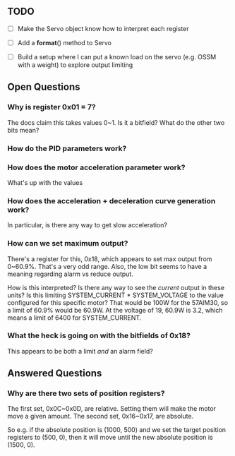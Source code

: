 ## TODO
- [ ] Make the Servo object know how to interpret each register
- [ ] Add a __format__() method to Servo
- [ ] Build a setup where I can put a known load on the servo (e.g. OSSM with a weight) to explore output limiting


## Open Questions

### Why is register 0x01 = 7?
The docs claim this takes values 0~1. Is it a bitfield? What do the other two bits mean?

### How do the PID parameters work?

### How does the motor acceleration parameter work?
What's up with the values 

### How does the acceleration + deceleration curve generation work?
In particular, is there any way to get slow acceleration?

### How can we set maximum output?
There's a register for this, 0x18, which appears to set max output from 0~60.9%. That's a very odd range. Also, the low bit seems to have a meaning regarding alarm vs reduce output.

How is this interpreted? Is there any way to see the *current* output in these units? Is this limiting SYSTEM_CURRENT * SYSTEM_VOLTAGE to the value
configured for this specific motor? That would be 100W for the 57AIM30, so a limit of 60.9% would be 60.9W. At the voltage of 19, 60.9W is 3.2, which means a limit of 6400 for SYSTEM_CURRENT.

### What the heck is going on with the bitfields of 0x18?
This appears to be both a limit *and* an alarm field?

## Answered Questions

### Why are there two sets of position registers?
The first set, 0x0C~0x0D, are relative. Setting them will make the motor move a given amount.
The second set, 0x16~0x17, are absolute.

So e.g. if the absolute position is (1000, 500) and we set the target position registers to (500, 0), then it will move until the new absolute position is (1500, 0).
